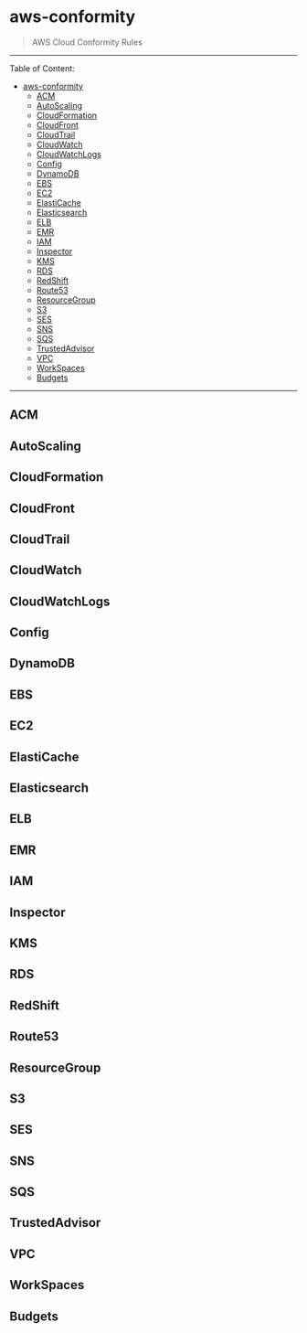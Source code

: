 # aws-conformity

> AWS Cloud Conformity Rules

---
Table of Content:
<!-- TOC -->

- [aws-conformity](#aws-conformity)
    - [ACM](#acm)
    - [AutoScaling](#autoscaling)
    - [CloudFormation](#cloudformation)
    - [CloudFront](#cloudfront)
    - [CloudTrail](#cloudtrail)
    - [CloudWatch](#cloudwatch)
    - [CloudWatchLogs](#cloudwatchlogs)
    - [Config](#config)
    - [DynamoDB](#dynamodb)
    - [EBS](#ebs)
    - [EC2](#ec2)
    - [ElastiCache](#elasticache)
    - [Elasticsearch](#elasticsearch)
    - [ELB](#elb)
    - [EMR](#emr)
    - [IAM](#iam)
    - [Inspector](#inspector)
    - [KMS](#kms)
    - [RDS](#rds)
    - [RedShift](#redshift)
    - [Route53](#route53)
    - [ResourceGroup](#resourcegroup)
    - [S3](#s3)
    - [SES](#ses)
    - [SNS](#sns)
    - [SQS](#sqs)
    - [TrustedAdvisor](#trustedadvisor)
    - [VPC](#vpc)
    - [WorkSpaces](#workspaces)
    - [Budgets](#budgets)

<!-- /TOC -->

---

## ACM

## AutoScaling

## CloudFormation

## CloudFront

## CloudTrail

## CloudWatch

## CloudWatchLogs

## Config

## DynamoDB

## EBS

## EC2

## ElastiCache

## Elasticsearch

## ELB

## EMR

## IAM

## Inspector

## KMS

## RDS

## RedShift

## Route53

## ResourceGroup

## S3

## SES

## SNS

## SQS

## TrustedAdvisor

## VPC

## WorkSpaces

## Budgets
